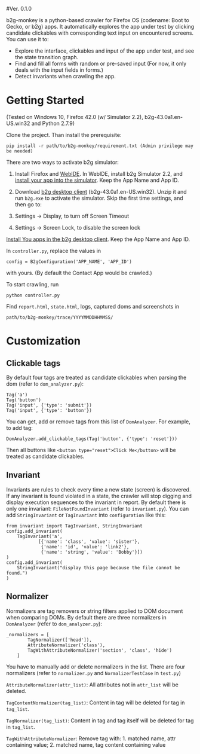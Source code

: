 #Ver. 0.1.0

b2g-monkey is a python-based crawler for Firefox OS (codename: Boot to Gecko, or b2g) apps.  It automatically explores the app under test by clicking candidate clickables with corresponding text input on encountered screens. You can use it to:

* Explore the interface, clickables and input of the app under test, and see the state transition graph.
* Find and fill all forms with random or pre-saved input (For now, it only deals with the input fields in forms.)
* Detect invariants when crawling the app.

# Getting Started

(Tested on Windows 10, Firefox 42.0 (w/ Simulator 2.2), b2g-43.0a1.en-US.win32 and Python 2.7.9)

Clone the project. Than install the prerequisite:

```
pip install -r path/to/b2g-monkey/requirement.txt (Admin privilege may be needed)
```

There are two ways to activate b2g simulator:

1. Install Firefox and [WebIDE](https://developer.mozilla.org/en-US/docs/Tools/WebIDE). In WebIDE, install b2g Simulator 2.2, and [install your app into the simulator](https://developer.mozilla.org/en-US/docs/Tools/WebIDE/Running_and_debugging_apps). Keep the App Name and App ID.

2. Download [b2g desktop client](https://ftp.mozilla.org/pub/b2g/nightly/latest-maple/b2g-43.0a1.en-US.win32.zip) (b2g-43.0a1.en-US.win32). Unzip it and run `b2g.exe` to activate the simulator. Skip the first time settings, and then go to:
  1. Settings -> Display, to turn off Screen Timeout
  2. Settings -> Screen Lock, to disable the screen lock

  [Install You apps in the b2g desktop client](https://github.com/jwlin/b2g-monkey/tree/master/app_example). Keep the App Name and App ID.

In `controller.py`, replace the values in

```
config = B2gConfiguration('APP_NAME', 'APP_ID')
```

with yours. (By default the Contact App would be crawled.)

To start crawling, run

```
python controller.py
```

Find `report.html`, `state.html`, logs, captured doms and screenshots in

```
path/to/b2g-monkey/trace/YYYYMMDDHHMMSS/
```

# Customization

## Clickable tags

By default four tags are treated as candidate clickables when parsing the dom (refer to `dom_analyzer.py`):

```
Tag('a')
Tag('button')
Tag('input', {'type': 'submit'})
Tag('input', {'type': 'button'})
```

You can get, add or remove tags from this list of `DomAnalyzer`. For example, to add tag:

```
DomAnalyzer.add_clickable_tags(Tag('button', {'type': 'reset'}))
```

Then all buttons like `<button type="reset">Click Me</button>` will be treated as candidate clickables.

## Invariant

Invariants are rules to check every time a new state (screen) is discovered. If any invariant is found violated in a state, the crawler will stop digging and display execution sequences to the invariant in report. By default there is only one invariant: `FileNotFoundInvariant` (refer to `invariant.py`). You can add `StringInvariant` or `TagInvariant`  into `configuration` like this:

```
from invariant import TagInvariant, StringInvariant
config.add_invariant(
    TagInvariant('a',
			[{'name': 'class', 'value': 'sister'},
             {'name': 'id', 'value': 'link2'},
             {'name': 'string', 'value': 'Bobby'}])
)
config.add_invariant(
    StringInvariant("display this page because the file cannot be found.")
)
```

## Normalizer

Normalizers are tag removers or string filters applied to DOM document when comparing DOMs. By default there are three normalizers in `DomAnalyzer` (refer to `dom_analyzer.py`):

```
_normalizers = [
        TagNormalizer(['head']),
        AttributeNormalizer('class'),
        TagWithAttributeNormalizer('section', 'class', 'hide')
    ]
```

You have to manually add or delete normalizers in the list. There are four normalizers (refer to `normalizer.py` and `NormalizerTestCase` in `test.py`)

`AttributeNormalizer(attr_list)`: All attributes not in `attr_list` will be deleted.

`TagContentNormalizer(tag_list)`: Content in tag will be deleted for tag in `tag_list`.

`TagNormalizer(tag_list)`: Content in tag and tag itself will be deleted for tag in `tag_list`.

`TagWithAttributeNormalizer`: Remove tag with: 1. matched name, attr containing value; 2. matched name, tag content containing value
